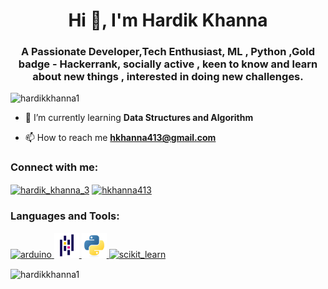 <h1 align="center">Hi 👋, I'm Hardik Khanna</h1>
<h3 align="center">A Passionate Developer,Tech Enthusiast, ML , Python ,Gold badge - Hackerrank, socially active , keen to know and learn about new things , interested in doing new challenges.</h3>

<p align="left"> <img src="https://komarev.com/ghpvc/?username=hardikkhanna1&label=Profile%20views&color=0e75b6&style=flat" alt="hardikkhanna1" /> </p>

- 🌱 I’m currently learning **Data Structures and Algorithm**

- 📫 How to reach me **hkhanna413@gmail.com**

<h3 align="left">Connect with me:</h3>
<p align="left">
<a href="https://instagram.com/hardik_khanna_3" target="blank"><img align="center" src="https://raw.githubusercontent.com/rahuldkjain/github-profile-readme-generator/master/src/images/icons/Social/instagram.svg" alt="hardik_khanna_3" height="30" width="40" /></a>
<a href="https://www.hackerrank.com/hkhanna413" target="blank"><img align="center" src="https://raw.githubusercontent.com/rahuldkjain/github-profile-readme-generator/master/src/images/icons/Social/hackerrank.svg" alt="hkhanna413" height="30" width="40" /></a>
</p>

<h3 align="left">Languages and Tools:</h3>
<p align="left"> <a href="https://www.arduino.cc/" target="_blank" rel="noreferrer"> <img src="https://cdn.worldvectorlogo.com/logos/arduino-1.svg" alt="arduino" width="40" height="40"/> </a> <a href="https://pandas.pydata.org/" target="_blank" rel="noreferrer"> <img src="https://raw.githubusercontent.com/devicons/devicon/2ae2a900d2f041da66e950e4d48052658d850630/icons/pandas/pandas-original.svg" alt="pandas" width="40" height="40"/> </a> <a href="https://www.python.org" target="_blank" rel="noreferrer"> <img src="https://raw.githubusercontent.com/devicons/devicon/master/icons/python/python-original.svg" alt="python" width="40" height="40"/> </a> <a href="https://scikit-learn.org/" target="_blank" rel="noreferrer"> <img src="https://upload.wikimedia.org/wikipedia/commons/0/05/Scikit_learn_logo_small.svg" alt="scikit_learn" width="40" height="40"/> </a> </p>

<p><img align="center" src="https://github-readme-stats.vercel.app/api/top-langs?username=hardikkhanna1&show_icons=true&locale=en&layout=compact" alt="hardikkhanna1" /></p>


